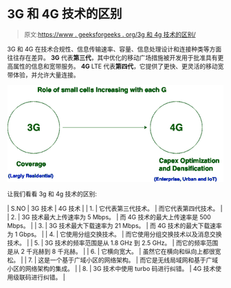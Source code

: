 # 3G 和 4G 技术的区别

> 原文:[https://www . geeksforgeeks . org/3g 和 4g 技术的区别/](https://www.geeksforgeeks.org/difference-between-3g-and-4g-technology/)

3G 和 4G 在技术合规性、信息传输速率、容量、信息处理设计和连接种类等方面往往存在差异。 **3G** 代表**第三代**，其中优化的移动广场措施被开发用于批准具有更高属性的信息和宽带服务。 **4G** LTE 代表**第四代**，它提供了更快、更灵活的移动宽带体验，并允许大量连接。

![](img/b6e78f08a842ea481563b0ddf9ba84c5.png)

让我们看看 3g 和 4g 技术的区别:

| S.NO | 3G 技术 | 4G 技术 |
| 1. | 它代表第三代技术。 | 而它代表第四代技术。 |
| 2. | 3G 技术最大上传速率为 5 Mbps。 | 而 4G 技术的最大上传速率是 500 Mbps。 |
| 3. | 3G 技术最大下载速率为 21 Mbps。 | 而 4G 技术的最大下载速率为 1 Gbps。 |
| 4. | 它使用分组交换技术。 | 而它使用分组交换技术以及消息交换技术。 |
| 5. | 3G 技术的频率范围是从 1.8 GHz 到 2.5 GHz。 | 而它的频率范围是从 2 千兆赫到 8 千兆赫。 |
| 6. | 它横向宽大。 | 虽然它在横向和纵向上都很宽松。 |
| 7. | 这是一个基于广域小区的网络架构。 | 而它是无线局域网和基于广域小区的网络架构的集成。 |
| 8. | 3G 技术中使用 turbo 码进行纠错。 | 4G 技术使用级联码进行纠错。 |
